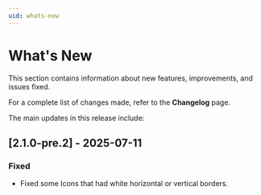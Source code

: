 ```yaml
---
uid: whats-new
---
```


# What's New

This section contains information about new features, improvements, and issues fixed.

For a complete list of changes made, refer to the **Changelog** page.

The main updates in this release include:

## [2.1.0-pre.2] - 2025-07-11

### Fixed

- Fixed some Icons that had white horizontal or vertical borders.

